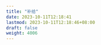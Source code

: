 ```yaml
---
title: "补给"
date: 2023-10-11T12:18:41
lastmod: 2023-10-11T12:18:46+08:00
draft: false
weight: 4006
---
```


